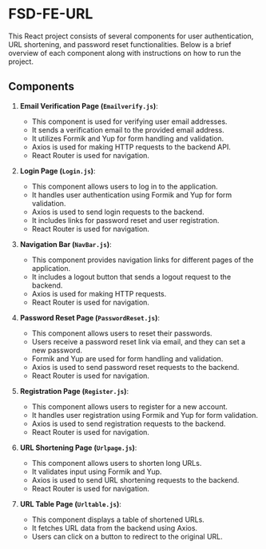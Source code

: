 # FSD-FE-URL
This React project consists of several components for user authentication, URL shortening, and password reset functionalities. Below is a brief overview of each component along with instructions on how to run the project.

Components
----------

1.  **Email Verification Page (`Emailverify.js`)**:
    
    *   This component is used for verifying user email addresses.
    *   It sends a verification email to the provided email address.
    *   It utilizes Formik and Yup for form handling and validation.
    *   Axios is used for making HTTP requests to the backend API.
    *   React Router is used for navigation.
2.  **Login Page (`Login.js`)**:
    
    *   This component allows users to log in to the application.
    *   It handles user authentication using Formik and Yup for form validation.
    *   Axios is used to send login requests to the backend.
    *   It includes links for password reset and user registration.
    *   React Router is used for navigation.
3.  **Navigation Bar (`NavBar.js`)**:
    
    *   This component provides navigation links for different pages of the application.
    *   It includes a logout button that sends a logout request to the backend.
    *   Axios is used for making HTTP requests.
    *   React Router is used for navigation.
4.  **Password Reset Page (`PasswordReset.js`)**:
    
    *   This component allows users to reset their passwords.
    *   Users receive a password reset link via email, and they can set a new password.
    *   Formik and Yup are used for form handling and validation.
    *   Axios is used to send password reset requests to the backend.
    *   React Router is used for navigation.
5.  **Registration Page (`Register.js`)**:
    
    *   This component allows users to register for a new account.
    *   It handles user registration using Formik and Yup for form validation.
    *   Axios is used to send registration requests to the backend.
    *   React Router is used for navigation.
6.  **URL Shortening Page (`Urlpage.js`)**:
    
    *   This component allows users to shorten long URLs.
    *   It validates input using Formik and Yup.
    *   Axios is used to send URL shortening requests to the backend.
    *   React Router is used for navigation.
7.  **URL Table Page (`Urltable.js`)**:
    
    *   This component displays a table of shortened URLs.
    *   It fetches URL data from the backend using Axios.
    *   Users can click on a button to redirect to the original URL.

